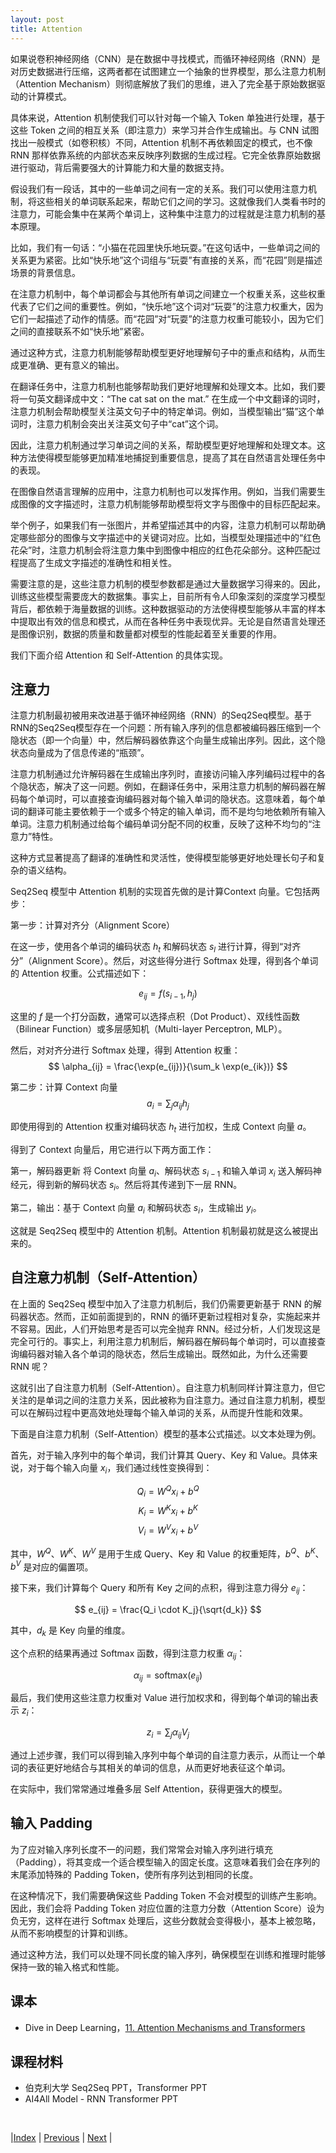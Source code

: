 ```yaml
---
layout: post
title: Attention
---
```


如果说卷积神经网络（CNN）是在数据中寻找模式，而循环神经网络（RNN）是对历史数据进行压缩，这两者都在试图建立一个抽象的世界模型，那么注意力机制（Attention Mechanism）则彻底解放了我们的思维，进入了完全基于原始数据驱动的计算模式。

具体来说，Attention 机制使我们可以针对每一个输入 Token 单独进行处理，基于这些 Token 之间的相互关系（即注意力）来学习并合作生成输出。与 CNN 试图找出一般模式（如卷积核）不同，Attention 机制不再依赖固定的模式，也不像 RNN 那样依靠系统的内部状态来反映序列数据的生成过程。它完全依靠原始数据进行驱动，背后需要强大的计算能力和大量的数据支持。

假设我们有一段话，其中的一些单词之间有一定的关系。我们可以使用注意力机制，将这些相关的单词联系起来，帮助它们之间的学习。这就像我们人类看书时的注意力，可能会集中在某两个单词上，这种集中注意力的过程就是注意力机制的基本原理。

比如，我们有一句话：“小猫在花园里快乐地玩耍。”在这句话中，一些单词之间的关系更为紧密。比如“快乐地”这个词组与“玩耍”有直接的关系，而“花园”则是描述场景的背景信息。

在注意力机制中，每个单词都会与其他所有单词之间建立一个权重关系，这些权重代表了它们之间的重要性。例如，“快乐地”这个词对“玩耍”的注意力权重大，因为它们一起描述了动作的情感。而“花园”对“玩耍”的注意力权重可能较小，因为它们之间的直接联系不如“快乐地”紧密。

通过这种方式，注意力机制能够帮助模型更好地理解句子中的重点和结构，从而生成更准确、更有意义的输出。

在翻译任务中，注意力机制也能够帮助我们更好地理解和处理文本。比如，我们要将一句英文翻译成中文：“The cat sat on the mat.” 在生成一个中文翻译的词时，注意力机制会帮助模型关注英文句子中的特定单词。例如，当模型输出“猫”这个单词时，注意力机制会突出关注英文句子中“cat”这个词。

因此，注意力机制通过学习单词之间的关系，帮助模型更好地理解和处理文本。这种方法使得模型能够更加精准地捕捉到重要信息，提高了其在自然语言处理任务中的表现。

在图像自然语言理解的应用中，注意力机制也可以发挥作用。例如，当我们需要生成图像的文字描述时，注意力机制能够帮助模型将文字与图像中的目标匹配起来。

举个例子，如果我们有一张图片，并希望描述其中的内容，注意力机制可以帮助确定哪些部分的图像与文字描述中的关键词对应。比如，当模型处理描述中的“红色花朵”时，注意力机制会将注意力集中到图像中相应的红色花朵部分。这种匹配过程提高了生成文字描述的准确性和相关性。

需要注意的是，这些注意力机制的模型参数都是通过大量数据学习得来的。因此，训练这些模型需要庞大的数据集。事实上，目前所有令人印象深刻的深度学习模型背后，都依赖于海量数据的训练。这种数据驱动的方法使得模型能够从丰富的样本中提取出有效的信息和模式，从而在各种任务中表现优异。无论是自然语言处理还是图像识别，数据的质量和数量都对模型的性能起着至关重要的作用。

我们下面介绍 Attention 和 Self-Attention 的具体实现。

## 注意力

注意力机制最初被用来改进基于循环神经网络（RNN）的Seq2Seq模型。基于RNN的Seq2Seq模型存在一个问题：所有输入序列的信息都被编码器压缩到一个隐状态（即一个向量）中，然后解码器依靠这个向量生成输出序列。因此，这个隐状态向量成为了信息传递的“瓶颈”。

注意力机制通过允许解码器在生成输出序列时，直接访问输入序列编码过程中的各个隐状态，解决了这一问题。例如，在翻译任务中，采用注意力机制的解码器在解码每个单词时，可以直接查询编码器对每个输入单词的隐状态。这意味着，每个单词的翻译可能主要依赖于一个或多个特定的输入单词，而不是均匀地依赖所有输入单词。注意力机制通过给每个编码单词分配不同的权重，反映了这种不均匀的“注意力”特性。

这种方式显著提高了翻译的准确性和灵活性，使得模型能够更好地处理长句子和复杂的语义结构。

Seq2Seq 模型中 Attention 机制的实现首先做的是计算Context 向量。它包括两步：

第一步：计算对齐分（Alignment Score）

在这一步，使用各个单词的编码状态 $h_t$ 和解码状态 $s_l$ 进行计算，得到“对齐分”（Alignment Score）。然后，对这些得分进行 Softmax 处理，得到各个单词的 Attention 权重。公式描述如下：

$$
e_{ij} = f(s_{i-1}, h_j)
$$

这里的 $f$ 是一个打分函数，通常可以选择点积（Dot Product）、双线性函数（Bilinear Function）或多层感知机（Multi-layer Perceptron, MLP）。

然后，对对齐分进行 Softmax 处理，得到 Attention 权重：
$$
\alpha_{ij} = \frac{\exp(e_{ij})}{\sum_k \exp(e_{ik})}
$$

第二步：计算 Context 向量
$$
a_i = \sum_j \alpha_{ij} h_j
$$

即使用得到的 Attention 权重对编码状态 $h_t$ 进行加权，生成 Context 向量 $a$。

得到了 Context 向量后，用它进行以下两方面工作：

第一，解码器更新
将 Context 向量 $a_i$、解码状态 $s_{i-1}$ 和输入单词 $x_i$ 送入解码神经元，得到新的解码状态 $s_i$。然后将其传递到下一层 RNN。

第二，输出：基于 Context 向量 $a_i$ 和解码状态 $s_i$，生成输出 $y_i$。

这就是 Seq2Seq 模型中的 Attention 机制。Attention 机制最初就是这么被提出来的。

## 自注意力机制（Self-Attention）

在上面的 Seq2Seq 模型中加入了注意力机制后，我们仍需要更新基于 RNN 的解码器状态。然而，正如前面提到的，RNN 的循环更新过程相对复杂，实施起来并不容易。因此，人们开始思考是否可以完全抛弃 RNN。经过分析，人们发现这是完全可行的。事实上，利用注意力机制后，解码器在解码每个单词时，可以直接查询编码器对输入各个单词的隐状态，然后生成输出。既然如此，为什么还需要 RNN 呢？

这就引出了自注意力机制（Self-Attention）。自注意力机制同样计算注意力，但它关注的是单词之间的注意力关系，因此被称为自注意力。通过自注意力机制，模型可以在解码过程中更高效地处理每个输入单词的关系，从而提升性能和效果。

下面是自注意力机制（Self-Attention）模型的基本公式描述。以文本处理为例。

首先，对于输入序列中的每个单词，我们计算其 Query、Key 和 Value。具体来说，对于每个输入向量 $x_i$，我们通过线性变换得到：

$$
Q_i = W^Q x_i + b^Q
$$
$$
K_i = W^K x_i + b^K
$$
$$
V_i = W^V x_i + b^V
$$

其中，$W^Q$、$W^K$、$W^V$ 是用于生成 Query、Key 和 Value 的权重矩阵，$b^Q$、$b^K$、$b^V$ 是对应的偏置项。

接下来，我们计算每个 Query 和所有 Key 之间的点积，得到注意力得分 $e_{ij}$：

$$
e_{ij} = \frac{Q_i \cdot K_j}{\sqrt{d_k}}
$$

其中，$d_k$ 是 Key 向量的维度。

这个点积的结果再通过 Softmax 函数，得到注意力权重 $\alpha_{ij}$：

$$
\alpha_{ij} = \text{softmax}(e_{ij})
$$

最后，我们使用这些注意力权重对 Value 进行加权求和，得到每个单词的输出表示 $z_i$：

$$
z_i = \sum_j \alpha_{ij} V_j
$$

通过上述步骤，我们可以得到输入序列中每个单词的自注意力表示，从而让一个单词的表征更好地结合与其相关的单词的信息，从而更好地表征这个单词。

在实际中，我们常常通过堆叠多层 Self Attention，获得更强大的模型。

## 输入 Padding

为了应对输入序列长度不一的问题，我们常常会对输入序列进行填充（Padding），将其变成一个适合模型输入的固定长度。这意味着我们会在序列的末尾添加特殊的 Padding Token，使所有序列达到相同的长度。

在这种情况下，我们需要确保这些 Padding Token 不会对模型的训练产生影响。因此，我们会将 Padding Token 对应位置的注意力分数（Attention Score）设为负无穷，这样在进行 Softmax 处理后，这些分数就会变得极小，基本上被忽略，从而不影响模型的计算和训练。

通过这种方法，我们可以处理不同长度的输入序列，确保模型在训练和推理时能够保持一致的输入格式和性能。

## 课本

- Dive in Deep Learning，[11. Attention Mechanisms and Transformers](https://d2l.ai/chapter_attention-mechanisms-and-transformers/index.html)

## 课程材料

- 伯克利大学 Seq2Seq PPT，Transformer PPT
- AI4All Model - RNN Transformer PPT

<br/>

|[Index](./) | [Previous](5-3-rnn) | [Next](5-7-transformer) |

